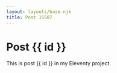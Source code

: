 ```yaml
---
layout: layouts/base.njk
title: Post 15507
---
```


# Post {{ id }}

This is post {{ id }} in my Eleventy project.
